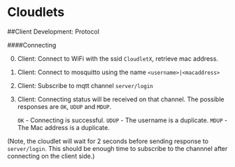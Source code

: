 Cloudlets
=========

##Client Development: Protocol

####Connecting

0. Client: Connect to WiFi with the ssid `CloudletX`, retrieve mac address.
1. Client: Connect to mosquitto using the name `<username>|<macaddress>`
2. Client: Subscribe to mqtt channel `server/login`
3. Client: Connecting status will be received on that channel. The possible
responses are `OK`, `UDUP` and `MDUP`.

	`OK` - Connecting is successful.
	`UDUP` - The username is a duplicate.
	`MDUP` - The Mac address is a duplicate.

(Note, the cloudlet will wait for 2 seconds before sending response to `server/login`.
This should be enough time to subscribe to the channnel after connecting on the client side.)
